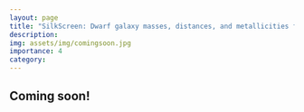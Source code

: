 ```yaml
---
layout: page
title: "SilkScreen: Dwarf galaxy masses, distances, and metallicities from survey imaging"
description: 
img: assets/img/comingsoon.jpg
importance: 4
category: 
---
```


## Coming soon!